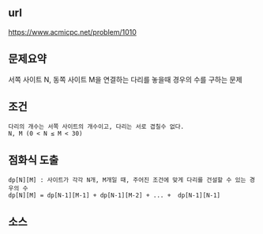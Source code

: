 ## url
https://www.acmicpc.net/problem/1010

## 문제요약
서쪽 사이트 N, 동쪽 사이트 M을 연결하는 다리를 놓을때 경우의 수를 구하는 문제

## 조건
	다리의 개수는 서쪽 사이트의 개수이고, 다리는 서로 겹칠수 없다.
	N, M (0 < N ≤ M < 30)

## 점화식 도출
	dp[N][M] : 사이트가 각각 N개, M개일 때, 주어진 조건에 맞게 다리를 건설할 수 있는 경우의 수
	dp[N][M] = dp[N-1][M-1] + dp[N-1][M-2] + ... +  dp[N-1][N-1]

## 소스

	

